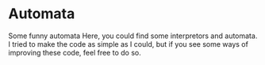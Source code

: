 # Automata
Some funny automata
Here, you could find some interpretors and automata.
I tried to make the code as simple as I could, but if you see some ways of improving these code, feel free to do so.
